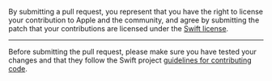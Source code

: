 By submitting a pull request, you represent that you have the right to license your
contribution to Apple and the community, and agree by submitting the patch that
your contributions are licensed under the [Swift license](https://swift.org/LICENSE.txt).

---

Before submitting the pull request, please make sure you have tested your changes
and that they follow the Swift project [guidelines for contributing
code](https://swift.org/contributing/#contributing-code).

<!-- Copyright (c) 2021 Apple Inc and the Swift Project authors. All Rights Reserved. -->
